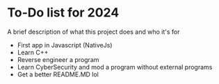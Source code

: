 
# To-Do list for 2024

A brief description of what this project does and who it's for

- First app in Javascript (NativeJs)
- Learn C++
- Reverse engineer a program
- Learn CyberSecurity and mod a program without external programs
- Get a better README.MD lol

